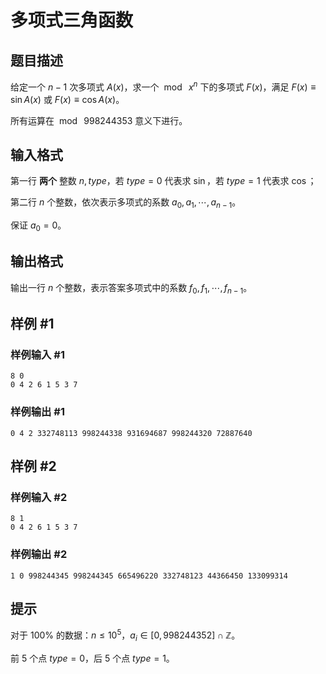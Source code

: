 # 多项式三角函数

## 题目描述

给定一个 $n-1$ 次多项式 $A(x)$，求一个 $\bmod{\:x^n}$ 下的多项式 $F(x)$，满足 $F(x)\equiv\sin{A(x)}$ 或 $F(x)\equiv\cos{A(x)}$。

所有运算在 $\bmod\ 998244353$ 意义下进行。

## 输入格式

第一行 **两个** 整数 $n,type$，若 $type=0$ 代表求 $\sin$，若 $type=1$ 代表求 $\cos$；

第二行 $n$ 个整数，依次表示多项式的系数 $a_0,a_1,\cdots,a_{n-1}$。

保证 $a_0=0$。

## 输出格式

输出一行 $n$ 个整数，表示答案多项式中的系数 $f_0,f_1,\cdots,f_{n-1}$。

## 样例 #1

### 样例输入 #1
```
8 0
0 4 2 6 1 5 3 7
```

### 样例输出 #1

```
0 4 2 332748113 998244338 931694687 998244320 72887640
```

## 样例 #2

### 样例输入 #2
```
8 1
0 4 2 6 1 5 3 7
```

### 样例输出 #2

```
1 0 998244345 998244345 665496220 332748123 44366450 133099314
```

## 提示

对于 $100\%$ 的数据：$n\leq10^5$，$a_i\in[0,998244352]\cap\mathbb{Z}$。

前 $5$ 个点 $type=0$，后 $5$ 个点 $type=1$。
